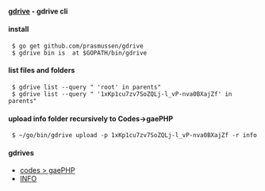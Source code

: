 #### [gdrive](https://github.com/gdrive-org/gdrive) - gdrive cli

#### install
```
 $ go get github.com/prasmussen/gdrive
 $ gdrive bin is  at $GOPATH/bin/gdrive
```
#### list files and folders 
```
 $ gdrive list --query " 'root' in parents"
 $ gdrive list --query " '1xKp1cu7zv7SoZQLj-l_vP-nva0BXajZf' in parents"
```
#### upload info folder recursively to Codes->gaePHP
```
 $ ~/go/bin/gdrive upload -p 1xKp1cu7zv7SoZQLj-l_vP-nva0BXajZf -r info
```
#### gdrives
- [codes > gaePHP](https://drive.google.com/drive/folders/1xKp1cu7zv7SoZQLj-l_vP-nva0BXajZf)
- [INFO](https://drive.google.com/drive/folders/1VkFWrO0NVdq9n0eG2mkutCx_1SHdR5In)